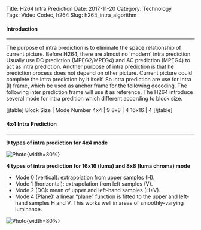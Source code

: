 Title: H264 Intra Prediction
Date: 2017-11-20
Category: Technology  
Tags: Video Codec, h264 
Slug: h264_intra_algorithm

#### __Introduction__
***
The purpose of intra prediction is to eliminate the space relationship of current picture. Before H264, there are almost no 'modern' intra prediction. Usually use DC prediction (MPEG2/MPEG4) and AC prediction (MPEG4) to act as intra prediction.
Another purpose of intra prediction is that he prediction process does not depend on other picture. Current picture could complete the intra prediction by it itself. So intra prediction are use for Intra (I) frame, which be used as anchor frame for the following decoding. The following inter prediction frame will use it as reference.
The H264 introduce several mode for intra predition which different according to block size.

[jtable]
Block Size | Mode Number
4x4 | 9
8x8 | 4
16x16 | 4
[/jtable]

#### __4x4 Intra Prediction__
***
__9 types of intra prediction for 4x4 mode__

![Photo]({attach}/blog/blog_11_21_2017_h264_algorithm/h264_intra_4x4_intra_prediction_1.png){width=80%}

__4 types of intra prediction for 16x16 (luma) and 8x8 (luma chroma) mode__

* Mode 0 (vertical): extrapolation from upper samples (H).
* Mode 1 (horizontal): extrapolation from left samples (V).
* Mode 2 (DC): mean of upper and left-hand samples (H+V).
* Mode 4 (Plane): a linear “plane” function is fitted to the upper and left-hand samples H and V. This works well in areas of smoothly-varying luminance.

![Photo]({attach}/blog/blog_11_21_2017_h264_algorithm/h264_intra_16x16_intra_prediction_1.png){width=80%}